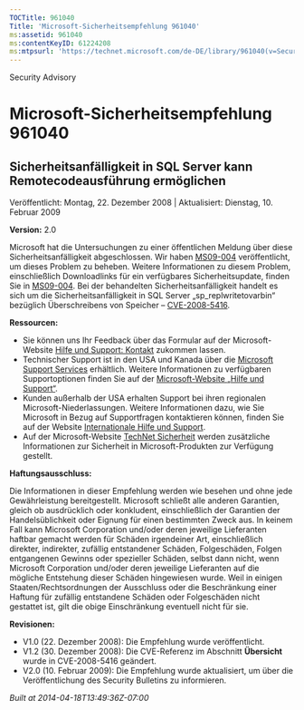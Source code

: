 ```yaml
---
TOCTitle: 961040
Title: 'Microsoft-Sicherheitsempfehlung 961040'
ms:assetid: 961040
ms:contentKeyID: 61224208
ms:mtpsurl: 'https://technet.microsoft.com/de-DE/library/961040(v=Security.10)'
---
```


Security Advisory

Microsoft-Sicherheitsempfehlung 961040
======================================

Sicherheitsanfälligkeit in SQL Server kann Remotecodeausführung ermöglichen
---------------------------------------------------------------------------

Veröffentlicht: Montag, 22. Dezember 2008 | Aktualisiert: Dienstag, 10. Februar 2009

**Version:** 2.0

Microsoft hat die Untersuchungen zu einer öffentlichen Meldung über diese Sicherheitsanfälligkeit abgeschlossen. Wir haben [MS09-004](https://go.microsoft.com/fwlink/?linkid=139513) veröffentlicht, um dieses Problem zu beheben. Weitere Informationen zu diesem Problem, einschließlich Downloadlinks für ein verfügbares Sicherheitsupdate, finden Sie in [MS09-004](https://go.microsoft.com/fwlink/?linkid=139513). Bei der behandelten Sicherheitsanfälligkeit handelt es sich um die Sicherheitsanfälligkeit in SQL Server „sp\_replwritetovarbin“ bezüglich Überschreibens von Speicher – [CVE-2008-5416](https://www.cve.mitre.org/cgi-bin/cvename.cgi?name=cve-2008-5416).

**Ressourcen:**

-   Sie können uns Ihr Feedback über das Formular auf der Microsoft-Website [Hilfe und Support: Kontakt](https://support.microsoft.com/common/survey.aspx?scid=sw;en;1257&showpage=1&ws=technet&sd=tech) zukommen lassen.
-   Technischer Support ist in den USA und Kanada über die [Microsoft Support Services](https://go.microsoft.com/fwlink/?linkid=21131) erhältlich. Weitere Informationen zu verfügbaren Supportoptionen finden Sie auf der [Microsoft-Website „Hilfe und Support“](https://support.microsoft.com/).
-   Kunden außerhalb der USA erhalten Support bei ihren regionalen Microsoft-Niederlassungen. Weitere Informationen dazu, wie Sie Microsoft in Bezug auf Supportfragen kontaktieren können, finden Sie auf der Website [Internationale Hilfe und Support](https://go.microsoft.com/fwlink/?linkid=21155).
-   Auf der Microsoft-Website [TechNet Sicherheit](https://www.microsoft.com/germany/technet/sicherheit/default.mspx) werden zusätzliche Informationen zur Sicherheit in Microsoft-Produkten zur Verfügung gestellt.

**Haftungsausschluss:**

Die Informationen in dieser Empfehlung werden wie besehen und ohne jede Gewährleistung bereitgestellt. Microsoft schließt alle anderen Garantien, gleich ob ausdrücklich oder konkludent, einschließlich der Garantien der Handelsüblichkeit oder Eignung für einen bestimmten Zweck aus. In keinem Fall kann Microsoft Corporation und/oder deren jeweilige Lieferanten haftbar gemacht werden für Schäden irgendeiner Art, einschließlich direkter, indirekter, zufällig entstandener Schäden, Folgeschäden, Folgen entgangenen Gewinns oder spezieller Schäden, selbst dann nicht, wenn Microsoft Corporation und/oder deren jeweilige Lieferanten auf die mögliche Entstehung dieser Schäden hingewiesen wurde. Weil in einigen Staaten/Rechtsordnungen der Ausschluss oder die Beschränkung einer Haftung für zufällig entstandene Schäden oder Folgeschäden nicht gestattet ist, gilt die obige Einschränkung eventuell nicht für sie.

**Revisionen:**

-   V1.0 (22. Dezember 2008): Die Empfehlung wurde veröffentlicht.
-   V1.2 (30. Dezember 2008): Die CVE-Referenz im Abschnitt **Übersicht** wurde in CVE-2008-5416 geändert.
-   V2.0 (10. Februar 2009): Die Empfehlung wurde aktualisiert, um über die Veröffentlichung des Security Bulletins zu informieren.

*Built at 2014-04-18T13:49:36Z-07:00*
